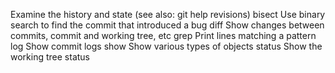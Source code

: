 Examine the history and state (see also: git help revisions) bisect Use binary search to find the commit that introduced a bug diff Show changes between commits, commit and working tree, etc grep Print lines matching a pattern log Show commit logs show Show various types of objects status Show the working tree status
